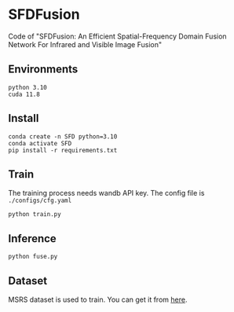 # SFDFusion
Code of "SFDFusion: An Efficient Spatial-Frequency Domain Fusion Network For Infrared and Visible Image Fusion"

## Environments
```
python 3.10
cuda 11.8
```

## Install 

```
conda create -n SFD python=3.10
conda activate SFD
pip install -r requirements.txt
```

## Train
The training process needs wandb API key.
The config file is `./configs/cfg.yaml`

```
python train.py
```

## Inference
```
python fuse.py
```

## Dataset

MSRS dataset is used to train. You can get it from [here](https://pan.baidu.com/s/1IrlqjmyvwWe5OHZEiiAtTA?pwd=e6yg).

